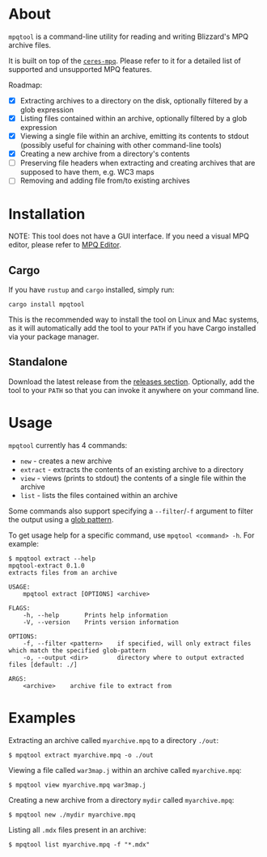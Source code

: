# About

`mpqtool` is a command-line utility for reading and writing Blizzard's MPQ archive files.

It is built on top of the [`ceres-mpq`](https://crates.io/crates/ceres-mpq). Please refer to it for a detailed list of supported and unsupported MPQ features.

Roadmap:
- [x] Extracting archives to a directory on the disk, optionally filtered by a glob expression
- [x] Listing files contained within an archive, optionally filtered by a glob expression
- [x] Viewing a single file within an archive, emitting its contents to stdout (possibly useful for chaining with other command-line tools)
- [x] Creating a new archive from a directory's contents
- [ ] Preserving file headers when extracting and creating archives that are supposed to have them, e.g. WC3 maps
- [ ] Removing and adding file from/to existing archives

# Installation

NOTE: This tool does not have a GUI interface. If you need a visual MPQ editor, please refer to [MPQ Editor](http://www.zezula.net/en/mpq/download.html).

## Cargo

If you have `rustup` and `cargo` installed, simply run:
```
cargo install mpqtool
```

This is the recommended way to install the tool on Linux and Mac systems, as it will automatically add the tool to your `PATH` if you have Cargo installed via your package manager.

## Standalone

Download the latest release from the [releases section](https://github.com/ElusiveMori/ceres-mpqtool/releases). Optionally, add the tool to your `PATH` so that you can invoke it anywhere on your command line.

# Usage

`mpqtool` currently has 4 commands:

* `new` - creates a new archive
* `extract` - extracts the contents of an existing archive to a directory
* `view` - views (prints to stdout) the contents of a single file within the archive
* `list` - lists the files contained within an archive

Some commands also support specifying a `--filter`/`-f` argument to filter the output using a [glob pattern](https://en.wikipedia.org/wiki/Glob_(programming)).

To get usage help for a specific command, use `mpqtool <command> -h`. For example:

```
$ mpqtool extract --help
mpqtool-extract 0.1.0
extracts files from an archive

USAGE:
    mpqtool extract [OPTIONS] <archive>

FLAGS:
    -h, --help       Prints help information
    -V, --version    Prints version information

OPTIONS:
    -f, --filter <pattern>    if specified, will only extract files which match the specified glob-pattern
    -o, --output <dir>        directory where to output extracted files [default: ./]

ARGS:
    <archive>    archive file to extract from
```

# Examples

Extracting an archive called `myarchive.mpq` to a directory `./out`:
```
$ mpqtool extract myarchive.mpq -o ./out
```

Viewing a file called `war3map.j` within an archive called `myarchive.mpq`:
```
$ mpqtool view myarchive.mpq war3map.j
```

Creating a new archive from a directory `mydir` called `myarchive.mpq`:
```
$ mpqtool new ./mydir myarchive.mpq 
```

Listing all `.mdx` files present in an archive:
```
$ mpqtool list myarchive.mpq -f "*.mdx"
```
